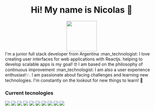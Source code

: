 <h1 align=center>Hi! My name is Nicolas 👋</h1>
<div id="header" align="center">
  <img src="https://media.giphy.com/media/M9gbBd9nbDrOTu1Mqx/giphy.gif" width="100"/>
</div>
I'm a junior full stack developer from Argentina :man_technologist:
I love creating user interfaces for web applications with Reactjs. helping to develop scalable apps is my goal! 🤓
I am based on the philosophy of continuous improvement :man_technologist:  
I am also a user experience enthusiast✨.  
I am passionate about facing challenges and learning new technologies.  
I'm constantly on the lookout for new things to learn!  🧠

### Current tecnologies
<img src=https://img.shields.io/badge/-HTML-blue />  <img src=https://img.shields.io/badge/-CSS-brightgreen />  <img src=https://img.shields.io/badge/-Javascript-yellow />  <img src=https://img.shields.io/badge/-JAVASCRIPT-yellowgreen />  <img src=https://img.shields.io/badge/-REACTJS-red />  <img src=https://img.shields.io/badge/-REDUX-blue />  <img src=https://img.shields.io/badge/-FIREBASE-green />  <img src=https://img.shields.io/badge/-NODEJS-orange />  <img src=https://img.shields.io/badge/-MONGODB-yellow />  <img src=https://img.shields.io/badge/-EXPRESS-red />

